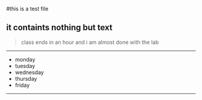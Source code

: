 #this is a test file
## it containts nothing but text
> class ends in an hour and i am almost done with the lab

---

* monday
* tuesday
* wednesday
* thursday
* friday

---
